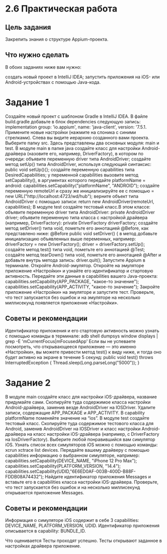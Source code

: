 # 2.6 Практическая работа
## Цель задания
Закрепить знания о структуре Appium-проекта. 

 

## Что нужно сделать
В обоих заданиях ниже вам нужно:

создать новый проект в IntelliJ IDEA;
запустить приложения на iOS- или Android-устройствах с помощью Java-кода.
 

# Задание 1
Создайте новый проект с шаблоном Gradle в IntelliJ IDEA.
В файле build.gradle добавьте в блок dependencies следующую запись:
implementation group: 'io.appium', name: 'java-client', version: '7.5.1.
Примените новые настройки (нажмите на слоника с синими стрелками).
Слева вы видите иерархию созданного вами проекта. Выберите папку src. Здесь представлены два основных модуля: main и test. В модуле main в папке java создайте класс для настройки Android-драйвера (назовите его, например, DriverFactory), в котором по очереди:
объявите переменную driver типа AndroidDriver;
создайте метод setUp() типа AndroidDriver, используя следующий синтаксис: public void setUp(){};
создайте переменную capabilities типа DesiredCapabilities;
у переменной capabilities вызовите метод setCapability(), в аргументах которого передайте platformName = android: capabilities.setCapability("platformName", "ANDROID");
создайте переменную remoteUrl и сразу же инициализируйте ее с помощью = new URL("http://localhost:4723/wd/hub");
верните объект типа AndroidDriver с помощью записи: return new AndroidDriver(remoteUrl, capabilities);
В модуле test создайте тестовый класс.В этом классе:
объявите переменную driver типа AndroidDriver:
private AndroidDriver driver;
объявите переменную типа класса с настройкой драйвера (например, DriverFactory): private DriverFactory driverFactory;
создайте метод setDriver() типа void, пометьте его аннотацией @Before, как представлено ниже:
@Before
public void setDriver() {
в метод добавьте инициализацию объявленных выше переменных, например:
driverFactory = new DriverFactory();
driver = driverFactory.setUp();
создайте метод test() типа void, пометьте его аннотацией @Test;
создайте метод tearDown() типа void, пометьте его аннотацией @After и добавьте внутрь метода запись: driver.quit();
Запустите Appium в терминале.
Откройте Android-эмулятор.
Откройте на эмуляторе приложение «Настройки» и узнайте его идентификатор и стартовую активность.
Передайте эти данные в capabilities вашего Java-проекта:
capabilities.setCapability(APP_PACKAGE, "какое-то значение");
capabilities.setCapability(APP_ACTIVITY, "какое-то значение");
Закройте приложение «Настройки» на эмуляторе и запустите тест.
Проверьте, что тест запускается без ошибок и на эмуляторе на несколько миллисекунд появляется приложение «Настройки».
 

## Советы и рекомендации
Идентификатор приложения и его стартовую активность можно узнать с помощью команды в терминале:
adb shell dumpsys window displays | grep -E 'mCurrentFocus|mFocusedApp'
Если вы не успеваете посмотреть, что открывающееся приложение — это именно «Настройки», вы можете привести метод test() к виду ниже, и тогда оно будет активно на экране в течение 5 секунд:
public void test() throws InterruptedException
{     Thread.sleep(Long.parseLong("5000")); }
 

# Задание 2
В модуле main создайте класс для настройки iOS-драйвера, название придумайте сами.
Скопируйте туда содержимое класса настройки Android-драйвера, заменив везде AndroidDriver на IOSDriver.
Удалите записи, содержащие APP_PACKAGE и APP_ACTIVITY.
В capability platformName поменяйте значение на “ios”.
В модуле test создайте тестовый класс.
Скопируйте туда содержимое тестового класса для Android, заменив AndroidDriver на IOSDriver и класс настройки Android-драйвера на класс настройки iOS-драйвера (например, с DriverFactory на IosDriverFactory).
Выберите любой понравившийся вам симулятор iOS. Узнать список всех симуляторов iOS можно с помощью команды: xcrun xctrace list devices.
Передайте вашему драйверу с помощью capabilities информацию о выбранном симуляторе, например:
capabilities.setCapability(DEVICE_NAME, "iPhone 12 Pro Max");
capabilities.setCapability(PLATFORM_VERSION, "14.4");
capabilities.setCapability(UDID,"6E6ED0AF-003B-400D-B88F-FDDB08A74432");
Найдите идентификатор приложения Messages и вставьте его в capabilities класса настройки iOS-драйвера.
Проверьте, что тест запускается без ошибок и на несколько миллисекунд открывается приложение Messages.


## Советы и рекомендации
Информация о симуляторе iOS содержит в себе 3 capabilities:
DEVICE_NAME, PLATFORM_VERSION, UDID.
Идентификатор приложения описывается в capability: BUNDLE_ID.
 

Что оценивается
Тесты проходят успешно.
Тесты открывают заданное в настройках драйвера приложение.
